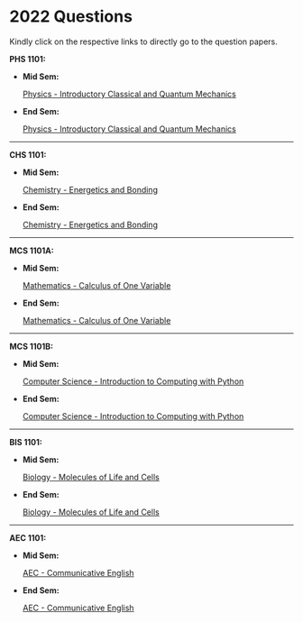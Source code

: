 # 2022 Questions

Kindly click on the respective links to directly go to the question papers.

**PHS 1101:**
- **Mid Sem:**
    
    [Physics - Introductory Classical and Quantum Mechanics](midsems/PHS1101.pdf)
- **End Sem:**

    [Physics - Introductory Classical and Quantum Mechanics](endsems/PHS1101.pdf)
---
**CHS 1101:**
- **Mid Sem:**
    
    [Chemistry - Energetics and Bonding](midsems/CHS1101.pdf)
- **End Sem:**

    [Chemistry - Energetics and Bonding](endsems/CHS1101.pdf)
---
**MCS 1101A:**
- **Mid Sem:**

    [Mathematics - Calculus of One Variable](midsems/MCS1101A.pdf)
- **End Sem:**

    [Mathematics - Calculus of One Variable](endsems/MCS1101A.pdf)
---
**MCS 1101B:**
- **Mid Sem:**

    [Computer Science - Introduction to Computing with Python](midsems/MCS1101B.pdf)
- **End Sem:**

    [Computer Science - Introduction to Computing with Python](endsems/MCS1101B.pdf)
---
**BIS 1101:**
- **Mid Sem:**

    [Biology - Molecules of Life and Cells](midsems/BIS1101.pdf)
- **End Sem:**

    [Biology - Molecules of Life and Cells](endsems/BIS1101.pdf)
---
**AEC 1101:**
- **Mid Sem:**

    [AEC - Communicative English](midsems/AEC1101.pdf)
- **End Sem:**

    [AEC - Communicative English](endsems/AEC1101.pdf)
